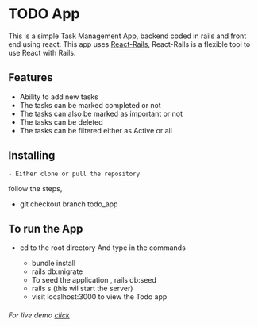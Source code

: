 # TODO App

This is a simple Task Management App, backend coded in rails and front end using react. This app uses [React-Rails]( (https://github.com/reactjs/react-rails)), React-Rails is a flexible tool to use React with Rails.

## Features
- Ability to add new tasks
- The tasks can be marked completed or not
- The tasks can also be marked as important or not
- The tasks can be deleted
- The tasks can be filtered either as Active or all

## Installing
    - Either clone or pull the repository

follow the steps,
- git checkout branch todo_app

## To run the App
- cd to the root directory 
And type in the commands
    
    - bundle install
    - rails db:migrate
    - To seed the application , rails db:seed
    - rails s (this wil start the server)
    - visit localhost:3000 to view the Todo app


###### For live demo [click](https://morning-beach-49387.herokuapp.com/)